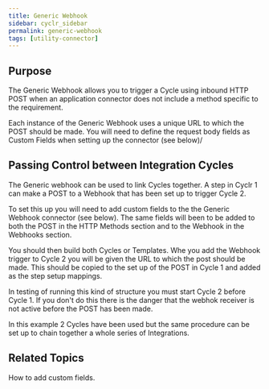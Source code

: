 ```yaml
---
title: Generic Webhook
sidebar: cyclr_sidebar
permalink: generic-webhook
tags: [utility-connector]
---
```


## Purpose

The Generic Webhook allows you to trigger a Cycle using inbound HTTP POST when an application connector does not include a method specific to the requirement.

Each instance of the Generic Webhook uses a unique URL to which the POST should be made.  You will need to define the request body fields as Custom Fields when setting up the connector (see below)/

## Passing Control between Integration Cycles

The Generic webhook can be used to link Cycles together.  A step in Cyclr 1 can make a POST to a Webhook that has been set up to trigger Cycle 2.

To set this up you will need to add custom fields to the the Generic Webhook connector (see below).  The same fields will been to be added to both the POST in the HTTP Methods section and to the Webhook in the Webhooks section.

You should then build both Cycles or Templates.  Whe you add the Webhook trigger to Cycle 2 you will be given the URL to which the post should be made.  This should be copied to the set up of the POST in Cycle 1 and added as the step setup mappings.

In testing of running this kind of structure you must start Cycle 2 before Cycle 1.  If you don't do this there is the danger that the webhok receiver is not active before the POST has been made.

In this example 2 Cycles have been used but the same procedure can be set up to chain together a whole series of Integrations.

## Related Topics

How to add custom fields.
